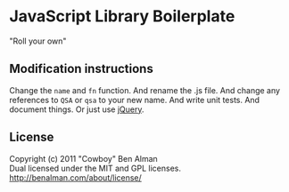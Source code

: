 # JavaScript Library Boilerplate

"Roll your own"

## Modification instructions

Change the `name` and `fn` function. And rename the .js file. And change any references to `QSA` or `qsa` to your new name. And write unit tests. And document things. Or just use [jQuery](http://jquery.com/).

## License

Copyright (c) 2011 "Cowboy" Ben Alman  
Dual licensed under the MIT and GPL licenses.  
http://benalman.com/about/license/
